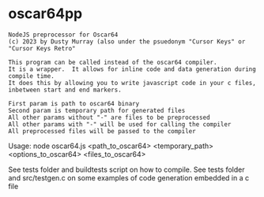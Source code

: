 # oscar64pp

    NodeJS preprocessor for Oscar64
    (c) 2023 by Dusty Murray (also under the psuedonym "Cursor Keys" or "Cursor Keys Retro"

    This program can be called instead of the oscar64 compiler.
    It is a wrapper.  It allows for inline code and data generation during compile time.
    It does this by allowing you to write javascript code in your c files, inbetween start and end markers.

    First param is path to oscar64 binary 
    Second param is temporary path for generated files
    All other params without "-" are files to be preprocessed
    All other params with "-" will be used for calling the compiler
    All preprocessed files will be passed to the compiler
    
Usage:
node oscar64.js <path_to_oscar64> <temporary_path> <options_to_oscar64> <files_to_oscar64>

See tests folder and buildtests script on how to compile.
See tests folder and src/testgen.c on some examples of code generation embedded in a c file
